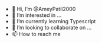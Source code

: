 - 👋 Hi, I’m @AmeyPatil2000
- 👀 I’m interested in ...
- 🌱 I’m currently learning Typescript
- 💞️ I’m looking to collaborate on ...
- 📫 How to reach me 

<!---
AmeyPatil2000/AmeyPatil2000 is a ✨ special ✨ repository because its `README.md` (this file) appears on your GitHub profile.
You can click the Preview link to take a look at your changes.
--->
